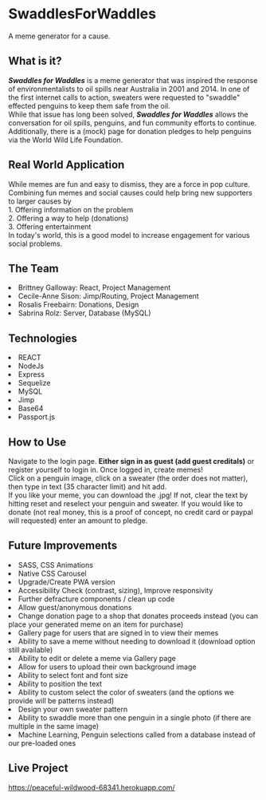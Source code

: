 # SwaddlesForWaddles

A meme generator for a cause.

## What is it?

**_Swaddles for Waddles_** is a meme generator that was inspired the response of environmentalists to oil spills near Australia in 2001 and 2014. In one of the first internet calls to action, sweaters were requested to "swaddle" effected penguins to keep them safe from the oil.</br>
While that issue has long been solved, **_Swaddles for Waddles_** allows the conversation for oil spills, penguins, and fun community efforts to continue. Additionally, there is a (mock) page for donation pledges to help penguins via the World Wild Life Foundation.

## Real World Application

While memes are fun and easy to dismiss, they are a force in pop culture. Combining fun memes and social causes could help bring new supporters to larger causes by </br>1. Offering information on the problem </br>2. Offering a way to help (donations)</br> 3. Offering entertainment</br> In today's world, this is a good model to increase engagement for various social problems.

## The Team

<li>Brittney Galloway: React, Project Management</li>
<li>Cecile-Anne Sison: Jimp/Routing, Project Management</li>
<li>Rosalis Freebairn:  Donations, Design</li>
<li>Sabrina Rolz: Server, Database (MySQL)</li>

## Technologies

<li>REACT</li>
<li>NodeJs</li>
<li>Express</li>
<li>Sequelize</li>
<li>MySQL</li>
<li>Jimp</li>
<li>Base64</li>
<li>Passport.js</li>

## How to Use

Navigate to the login page. **Either sign in as guest (add guest creditals)** or register yourself to login in.
Once logged in, create memes!</br>
Click on a penguin image, click on a sweater (the order does not matter), then type in text (35 character limit) and hit add. </br>
If you like your meme, you can download the .jpg! If not, clear the text by hitting reset and reselect your penguin and sweater.
If you would like to donate (not real money, this is a proof of concept, no credit card or paypal will requested) enter an amount to pledge.

## Future Improvements

<li>SASS, CSS Animations</li>
<li>Native CSS Carousel</li>
<li>Upgrade/Create PWA version</li>
<li>Accessibility Check (contrast, sizing), Improve responsivity</li>
<li>Further defracture components / clean up code</li>
<li>Allow guest/anonymous donations</li>
<li>Change donation page to a shop that donates proceeds instead (you can place your generated meme on an item for purchase)</li>
<li>Gallery page for users that are signed in to view their memes</li>
<li>Ability to save a meme without needing to download it (download option still available)</li>
<li>Ability to edit or delete a meme via Gallery page</li>
<li>Allow for users to upload their own background image</li>
<li>Ability to select font and font size</li>
<li>Ability to position the text</li>
<li>Ability to custom select the color of sweaters (and the options we provide will be patterns instead)</li>
<li>Design your own sweater pattern </li>
<li>Ability to swaddle more than one penguin in a single photo (if there are multiple in the same image)</li>
<li>Machine Learning, Penguin selections called from a database instead of our pre-loaded ones</li>

## Live Project

https://peaceful-wildwood-68341.herokuapp.com/
